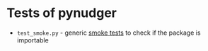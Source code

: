 <!--
SPDX-FileCopyrightText: © 2025 open-nudge <https://github.com/open-nudge>
SPDX-FileContributor: szymonmaszke <github@maszke.co>

SPDX-License-Identifier: Apache-2.0
-->

# Tests of pynudger

- `test_smoke.py` - generic
    [smoke tests](https://grafana.com/blog/2024/01/30/smoke-testing/)
    to check if the package is importable

<!-- Describe your testing here -->
